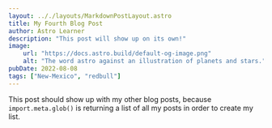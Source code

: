 ```yaml
---
layout: .././layouts/MarkdownPostLayout.astro
title: My Fourth Blog Post
author: Astro Learner
description: "This post will show up on its own!"
image:
    url: "https://docs.astro.build/default-og-image.png"
    alt: "The word astro against an illustration of planets and stars."
pubDate: 2022-08-08
tags: ["New-Mexico", "redbull"]
---
```

This post should show up with my other blog posts, because `import.meta.glob()` is returning a list of all my posts in order to create my list.